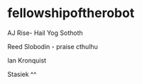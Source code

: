 # fellowshipoftherobot

AJ Rise- Hail Yog Sothoth

Reed Slobodin - praise cthulhu

Ian Kronquist

Stasiek ^^


